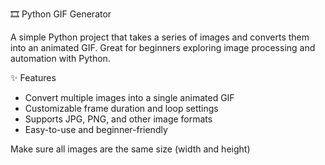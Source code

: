 🎞️ Python GIF Generator

A simple Python project that takes a series of images and converts them into an animated GIF. Great for beginners exploring image processing and automation with Python.

✨ Features

- Convert multiple images into a single animated GIF  
- Customizable frame duration and loop settings  
- Supports JPG, PNG, and other image formats  
- Easy-to-use and beginner-friendly

Make sure all images are the same size (width and height)
